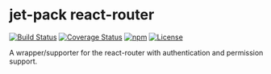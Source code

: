 # jet-pack react-router

[![Build Status](https://gitlab.com/bmaximilian/jet-pack/badges/master/pipeline.svg)](https://gitlab.com/bmaximilian/jet-pack/pipelines)
[![Coverage Status](https://gitlab.com/bmaximilian/jet-pack/badges/master/coverage.svg)](https://gitlab.com/bmaximilian/jet-pack/pipelines)
[![npm](https://img.shields.io/npm/v/@jet-pack/service-container.svg)](https://www.npmjs.com/package/@jet-pack/react-router)
[![License](https://img.shields.io/github/license/bmaximilian/jet-pack.svg)](https://opensource.org/licenses/MIT)

A wrapper/supporter for the react-router with authentication and permission support.
